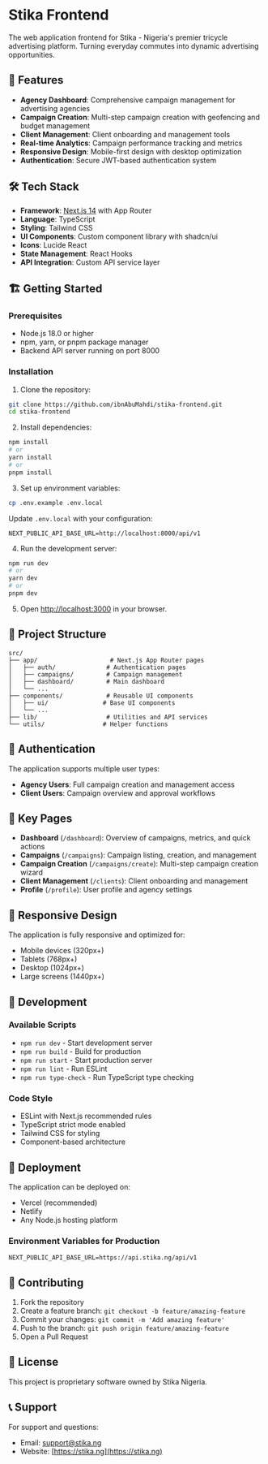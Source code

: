 # Stika Frontend

The web application frontend for Stika - Nigeria's premier tricycle advertising platform. Turning everyday commutes into dynamic advertising opportunities.

## 🚀 Features

- **Agency Dashboard**: Comprehensive campaign management for advertising agencies
- **Campaign Creation**: Multi-step campaign creation with geofencing and budget management
- **Client Management**: Client onboarding and management tools
- **Real-time Analytics**: Campaign performance tracking and metrics
- **Responsive Design**: Mobile-first design with desktop optimization
- **Authentication**: Secure JWT-based authentication system

## 🛠 Tech Stack

- **Framework**: [Next.js 14](https://nextjs.org/) with App Router
- **Language**: TypeScript
- **Styling**: Tailwind CSS
- **UI Components**: Custom component library with shadcn/ui
- **Icons**: Lucide React
- **State Management**: React Hooks
- **API Integration**: Custom API service layer

## 🏗 Getting Started

### Prerequisites

- Node.js 18.0 or higher
- npm, yarn, or pnpm package manager
- Backend API server running on port 8000

### Installation

1. Clone the repository:
```bash
git clone https://github.com/ibnAbuMahdi/stika-frontend.git
cd stika-frontend
```

2. Install dependencies:
```bash
npm install
# or
yarn install
# or
pnpm install
```

3. Set up environment variables:
```bash
cp .env.example .env.local
```

Update `.env.local` with your configuration:
```env
NEXT_PUBLIC_API_BASE_URL=http://localhost:8000/api/v1
```

4. Run the development server:
```bash
npm run dev
# or
yarn dev
# or
pnpm dev
```

5. Open [http://localhost:3000](http://localhost:3000) in your browser.

## 📁 Project Structure

```
src/
├── app/                    # Next.js App Router pages
│   ├── auth/              # Authentication pages
│   ├── campaigns/         # Campaign management
│   ├── dashboard/         # Main dashboard
│   └── ...
├── components/            # Reusable UI components
│   ├── ui/               # Base UI components
│   └── ...
├── lib/                   # Utilities and API services
└── utils/                # Helper functions
```

## 🔐 Authentication

The application supports multiple user types:
- **Agency Users**: Full campaign creation and management access
- **Client Users**: Campaign overview and approval workflows

## 🌟 Key Pages

- **Dashboard** (`/dashboard`): Overview of campaigns, metrics, and quick actions
- **Campaigns** (`/campaigns`): Campaign listing, creation, and management
- **Campaign Creation** (`/campaigns/create`): Multi-step campaign creation wizard
- **Client Management** (`/clients`): Client onboarding and management
- **Profile** (`/profile`): User profile and agency settings

## 📱 Responsive Design

The application is fully responsive and optimized for:
- Mobile devices (320px+)
- Tablets (768px+)
- Desktop (1024px+)
- Large screens (1440px+)

## 🔧 Development

### Available Scripts

- `npm run dev` - Start development server
- `npm run build` - Build for production
- `npm run start` - Start production server
- `npm run lint` - Run ESLint
- `npm run type-check` - Run TypeScript type checking

### Code Style

- ESLint with Next.js recommended rules
- TypeScript strict mode enabled
- Tailwind CSS for styling
- Component-based architecture

## 🚀 Deployment

The application can be deployed on:
- Vercel (recommended)
- Netlify
- Any Node.js hosting platform

### Environment Variables for Production

```env
NEXT_PUBLIC_API_BASE_URL=https://api.stika.ng/api/v1
```

## 🤝 Contributing

1. Fork the repository
2. Create a feature branch: `git checkout -b feature/amazing-feature`
3. Commit your changes: `git commit -m 'Add amazing feature'`
4. Push to the branch: `git push origin feature/amazing-feature`
5. Open a Pull Request

## 📄 License

This project is proprietary software owned by Stika Nigeria.

## 📞 Support

For support and questions:
- Email: support@stika.ng
- Website: [https://stika.ng](https://stika.ng)
